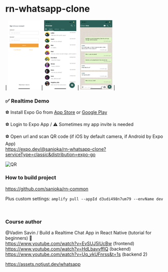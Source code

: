# rn-whatsapp-clone

| <img src="./images/IMG_0197.PNG" alt="WhatsApp Clone App / Preview" width="20%"/>
| <img src="./images/IMG_6397.PNG" alt="WhatsApp Clone App / Preview" width="20%"/>
| <img src="./images/IMG_6399.PNG" alt="WhatsApp Clone App / Preview" width="20%"/> |

### ✅ Realtime Demo<br>

⚽️ Install Expo Go from [App Store](https://apps.apple.com/ru/app/expo-go/id982107779?l=en) or [Google Play](https://play.google.com/store/apps/details?id=host.exp.exponent)

⚽️ Login to Expo App / ⚠️ Sometimes my app invite is needed

⚽️ Open url and scan QR code (if iOS by default camera, if Android by Expo App)<br>
https://expo.dev/@sanioka/rn-whatsapp-clone?serviceType=classic&distribution=expo-go

<img src="https://qr.expo.dev/expo-go?owner=sanioka&slug=rn-whatsapp-clone&releaseChannel=default&host=exp.host" alt="QR" width="300">

<br>

### How to build project

https://github.com/sanioka/rn-common

Plus custom settings: `amplify pull --appId d3udi498n7um79 --envName dev`

<br>

### Сourse author

@Vadim Savin / Build a Realtime Chat App in React Native (tutorial for beginners) 🔴<br>
https://www.youtube.com/watch?v=EvSUJ5lUcBw (frontend)<br>
https://www.youtube.com/watch?v=HdLbavvfflQ (backend)<br>
https://www.youtube.com/watch?v=Uq_vkUFnrss&t=1s (backend 2)

https://assets.notjust.dev/whatsapp

<br>